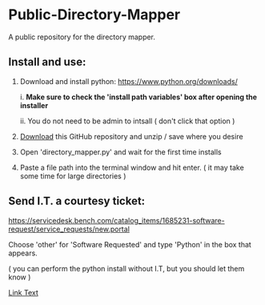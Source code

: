 # Public-Directory-Mapper
A public repository for the directory mapper.




## Install and use:

1. Download and install python: https://www.python.org/downloads/
   
   i. **Make sure to check the 'install path variables' box after opening the installer**
   
   ii. You do not need to be admin to intsall ( don't click that option )

3. [Download](https://github.com/matt-work-conway/Public-Directory-Mapper/archive/refs/heads/main.zip) this GitHub repository and unzip / save where you desire
4. Open 'directory_mapper.py' and wait for the first time installs
5. Paste a file path into the terminal window and hit enter. ( it may take some time for large directories )

## Send I.T. a courtesy ticket:
https://servicedesk.bench.com/catalog_items/1685231-software-request/service_requests/new.portal

Choose 'other' for 'Software Requested' and type 'Python' in the box that appears.

( you can perform the python install without I.T, but you should let them know )

<a href="[https://example.com](https://github.com/matt-work-conway/Public-Directory-Mapper/archive/refs/heads/main.zip)" target="_blank">Link Text</a>

